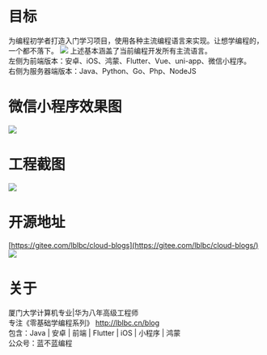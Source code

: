 # 目标
为编程初学者打造入门学习项目，使用各种主流编程语言来实现。让想学编程的，一个都不落下。
![](https://img-blog.csdnimg.cn/52e58180eab0496ebff3e830f85be5d8.png)
上述基本涵盖了当前编程开发所有主流语言。  
左侧为前端版本：安卓、iOS、鸿蒙、Flutter、Vue、uni-app、微信小程序。  
右侧为服务器端版本：Java、Python、Go、Php、NodeJS
# 微信小程序效果图
![](https://img-blog.csdnimg.cn/b03a5f4be37843edb5d89a0ff4813afb.png)

# 工程截图
![](https://img-blog.csdnimg.cn/83100da7b0d74ecf954dd8f90de7d7c3.png)

# 开源地址
[https://gitee.com/lblbc/cloud-blogs](https://gitee.com/lblbc/cloud-blogs/)
![](https://img-blog.csdnimg.cn/58e7769427584fb58c93cef15fc50d08.png)
# 关于
厦门大学计算机专业|华为八年高级工程师   
专注《零基础学编程系列》  http://lblbc.cn/blog  
包含：Java | 安卓 | 前端 | Flutter | iOS | 小程序 | 鸿蒙  
公众号：蓝不蓝编程